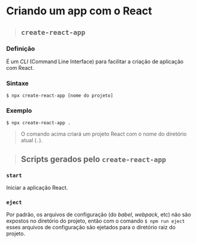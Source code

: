 # Criando um app com o React

> ## **`create-react-app`**

### **Definição**

É um *CLI* (Command Line Interface) para facilitar a criação de aplicação com React.

### **Sintaxe**

```shell
$ npx create-react-app [nome do projeto]
```

### **Exemplo**

```shell
$ npx create-react-app .
```

> O comando acima criará um projeto React com o nome do diretório atual (`.`).

> ## **Scripts gerados pelo `create-react-app`**

### **`start`**

Iniciar a aplicação React.

### **`eject`**

Por padrão, os arquivos de configuração (do *babel*, *webpack*, etc) não são expostos no diretório do projeto, então com o comando `$ npm run eject` esses arquivos de configuração são ejetados para o diretório raiz do projeto.
